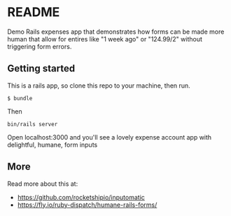 # README

Demo Rails expenses app that demonstrates how forms can be made more human that allow for entires like "1 week ago" or "124.99/2" without triggering form errors.

## Getting started

This is a rails app, so clone this repo to your machine, then run.

```
$ bundle
```

Then

```
bin/rails server
```

Open localhost:3000 and you'll see a lovely expense account app with delightful, humane, form inputs

## More

Read more about this at:

* https://github.com/rocketshipio/inputomatic
* https://fly.io/ruby-dispatch/humane-rails-forms/
